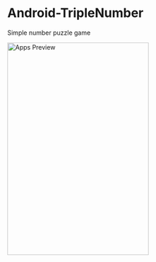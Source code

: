 # Android-TripleNumber
Simple number puzzle game

<img src="https://media.giphy.com/media/ufAdA5NnonBkxhbnme/giphy.gif" alt="Apps Preview" width="320" height="480">
